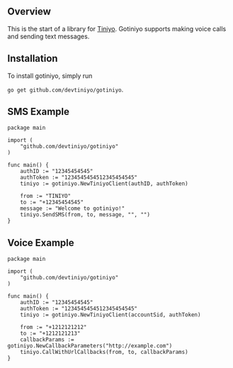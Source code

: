 ## Overview
This is the start of a library for [Tiniyo](https://www.tiniyo.com/). Gotiniyo supports making voice calls and sending text messages.

## Installation
To install gotiniyo, simply run 

`go get github.com/devtiniyo/gotiniyo`.

## SMS Example

	package main

	import (
		"github.com/devtiniyo/gotiniyo"
	)

	func main() {
		authID := "12345454545"
		authToken := "1234545454512345454545"
		tiniyo := gotiniyo.NewTiniyoClient(authID, authToken)

		from := "TINIYO"
		to := "+12345454545"
		message := "Welcome to gotiniyo!"
		tiniyo.SendSMS(from, to, message, "", "")
	}

## Voice Example

	package main

	import (
		"github.com/devtiniyo/gotiniyo"
	)

	func main() {
		authID := "12345454545"
        authToken := "1234545454512345454545"
		tiniyo := gotiniyo.NewTiniyoClient(accountSid, authToken)

		from := "+1212121212"
		to := "+1212121213"
		callbackParams := gotiniyo.NewCallbackParameters("http://example.com")
		tiniyo.CallWithUrlCallbacks(from, to, callbackParams)
	}

